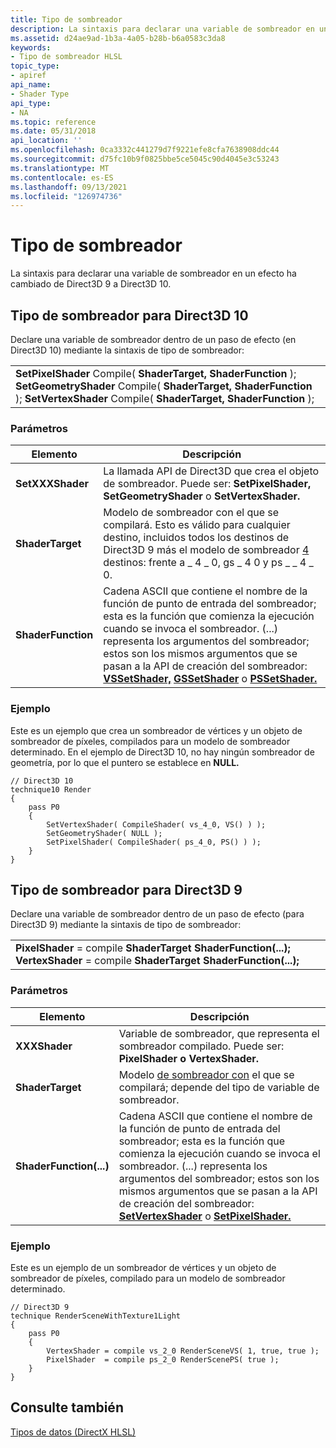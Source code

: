 ```yaml
---
title: Tipo de sombreador
description: La sintaxis para declarar una variable de sombreador en un efecto ha cambiado de Direct3D 9 a Direct3D 10.
ms.assetid: d24ae9ad-1b3a-4a05-b28b-b6a0583c3da8
keywords:
- Tipo de sombreador HLSL
topic_type:
- apiref
api_name:
- Shader Type
api_type:
- NA
ms.topic: reference
ms.date: 05/31/2018
api_location: ''
ms.openlocfilehash: 0ca3332c441279d7f9221efe8cfa7638908ddc44
ms.sourcegitcommit: d75fc10b9f0825bbe5ce5045c90d4045e3c53243
ms.translationtype: MT
ms.contentlocale: es-ES
ms.lasthandoff: 09/13/2021
ms.locfileid: "126974736"
---
```

# <a name="shader-type"></a>Tipo de sombreador

La sintaxis para declarar una variable de sombreador en un efecto ha cambiado de Direct3D 9 a Direct3D 10.

## <a name="shader-type-for-direct3d-10"></a>Tipo de sombreador para Direct3D 10

Declare una variable de sombreador dentro de un paso de efecto (en Direct3D 10) mediante la sintaxis de tipo de sombreador:



|                                                                                                                                                                                                     |
|-----------------------------------------------------------------------------------------------------------------------------------------------------------------------------------------------------|
| **SetPixelShader** Compile( **ShaderTarget, ShaderFunction** ); **SetGeometryShader** Compile( **ShaderTarget, ShaderFunction** ); **SetVertexShader** Compile( **ShaderTarget, ShaderFunction** ); |



 

### <a name="parameters"></a>Parámetros



| Elemento                                                                                                                             | Descripción                                                                                                                                                                                                                                                                                                                                                                                                                                           |
|----------------------------------------------------------------------------------------------------------------------------------|-------------------------------------------------------------------------------------------------------------------------------------------------------------------------------------------------------------------------------------------------------------------------------------------------------------------------------------------------------------------------------------------------------------------------------------------------------|
| <span id="SetXXXShader"></span><span id="setxxxshader"></span><span id="SETXXXSHADER"></span>**SetXXXShader**<br/>         | La llamada API de Direct3D que crea el objeto de sombreador. Puede ser: **SetPixelShader,** **SetGeometryShader** o **SetVertexShader.**<br/>                                                                                                                                                                                                                                                                                                   |
| <span id="ShaderTarget"></span><span id="shadertarget"></span><span id="SHADERTARGET"></span>**ShaderTarget**<br/>         | Modelo de sombreador con el que se compilará. Esto es válido para cualquier destino, incluidos todos los destinos de Direct3D 9 más el modelo de sombreador [4](dx-graphics-hlsl-sm4.md) destinos: frente a \_ 4 \_ 0, gs \_ 4 0 y ps \_ \_ 4 \_ 0.<br/>                                                                                                                                                                                                                                          |
| <span id="ShaderFunction"></span><span id="shaderfunction"></span><span id="SHADERFUNCTION"></span>**ShaderFunction**<br/> | Cadena ASCII que contiene el nombre de la función de punto de entrada del sombreador; esta es la función que comienza la ejecución cuando se invoca el sombreador. (...) representa los argumentos del sombreador; estos son los mismos argumentos que se pasan a la API de creación del sombreador: [**VSSetShader,**](/windows/desktop/api/d3d10/nf-d3d10-id3d10device-vssetshader) [**GSSetShader**](/windows/desktop/api/d3d10/nf-d3d10-id3d10device-gssetshader) o [**PSSetShader.**](/windows/desktop/api/d3d10/nf-d3d10-id3d10device-pssetshader)<br/> |



 

### <a name="example"></a>Ejemplo

Este es un ejemplo que crea un sombreador de vértices y un objeto de sombreador de píxeles, compilados para un modelo de sombreador determinado. En el ejemplo de Direct3D 10, no hay ningún sombreador de geometría, por lo que el puntero se establece en **NULL.**


```
// Direct3D 10
technique10 Render
{
    pass P0
    {
        SetVertexShader( CompileShader( vs_4_0, VS() ) );
        SetGeometryShader( NULL );
        SetPixelShader( CompileShader( ps_4_0, PS() ) );
    }
}
```



## <a name="shader-type-for-direct3d-9"></a>Tipo de sombreador para Direct3D 9

Declare una variable de sombreador dentro de un paso de efecto (para Direct3D 9) mediante la sintaxis de tipo de sombreador:



|                                                                                                                             |
|-----------------------------------------------------------------------------------------------------------------------------|
| **PixelShader** = compile **ShaderTarget ShaderFunction(...); VertexShader** = compile **ShaderTarget ShaderFunction(...);** |



 

### <a name="parameters"></a>Parámetros



| Elemento                                                                                                                                                 | Descripción                                                                                                                                                                                                                                                                                                                                                                                                       |
|------------------------------------------------------------------------------------------------------------------------------------------------------|-------------------------------------------------------------------------------------------------------------------------------------------------------------------------------------------------------------------------------------------------------------------------------------------------------------------------------------------------------------------------------------------------------------------|
| <span id="XXXShader"></span><span id="xxxshader"></span><span id="XXXSHADER"></span>**XXXShader**<br/>                                         | Variable de sombreador, que representa el sombreador compilado. Puede ser: **PixelShader o** **VertexShader.**<br/>                                                                                                                                                                                                                                                                                           |
| <span id="ShaderTarget"></span><span id="shadertarget"></span><span id="SHADERTARGET"></span>**ShaderTarget**<br/>                             | Modelo [de sombreador con](dx-graphics-hlsl-models.md) el que se compilará; depende del tipo de variable de sombreador.<br/>                                                                                                                                                                                                                                                                                            |
| <span id="ShaderFunction_..._"></span><span id="shaderfunction_..._"></span><span id="SHADERFUNCTION_..._"></span>**ShaderFunction(...)**<br/> | Cadena ASCII que contiene el nombre de la función de punto de entrada del sombreador; esta es la función que comienza la ejecución cuando se invoca el sombreador. (...) representa los argumentos del sombreador; estos son los mismos argumentos que se pasan a la API de creación del sombreador: [**SetVertexShader**](/windows/desktop/api/d3d9helper/nf-d3d9helper-idirect3ddevice9-setvertexshader) o [**SetPixelShader.**](/windows/desktop/api/d3d9helper/nf-d3d9helper-idirect3ddevice9-setpixelshader)<br/> |



 

### <a name="example"></a>Ejemplo

Este es un ejemplo de un sombreador de vértices y un objeto de sombreador de píxeles, compilado para un modelo de sombreador determinado.


```
// Direct3D 9
technique RenderSceneWithTexture1Light
{
    pass P0
    {          
        VertexShader = compile vs_2_0 RenderSceneVS( 1, true, true );
        PixelShader  = compile ps_2_0 RenderScenePS( true );
    }
}
```



## <a name="see-also"></a>Consulte también

<dl> <dt>

[Tipos de datos (DirectX HLSL)](dx-graphics-hlsl-data-types.md)
</dt> </dl>

 

